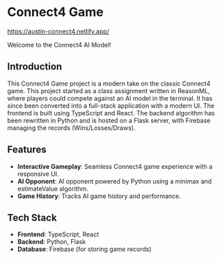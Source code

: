 # Connect4 Game

https://austin-connect4.netlify.app/

Welcome to the Connect4 AI Model! 

## Introduction

This Connect4 Game project is a modern take on the classic Connect4 game. This project started as a class assignment written in ReasonML, where players could compete against an AI model in the terminal. It has since been converted into a full-stack application with a modern UI.  The frontend is built using TypeScript and React. The backend algorithm has been rewritten in Python and is hosted on a Flask server, with Firebase managing the records (Wins/Losses/Draws).

## Features

- **Interactive Gameplay**: Seamless Connect4 game experience with a responsive UI.
- **AI Opponent**: AI opponent powered by Python using a minimax and estimateValue algorithm.
- **Game History**: Tracks AI game history and performance.

## Tech Stack

- **Frontend**: TypeScript, React
- **Backend**: Python, Flask
- **Database**: Firebase (for storing game records)
